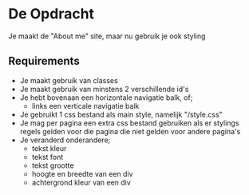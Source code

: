 # De Opdracht
Je maakt de "About me" site, maar nu gebruik je ook styling

## Requirements
- Je maakt gebruik van classes
- Je maakt gebruik van minstens 2 verschillende id's
- Je hebt bovenaan een horizontale navigatie balk, of;
    - links een verticale navigatie balk
- Je gebruikt 1 css bestand als main style, namelijk "/style.css"
- Je mag per pagina een extra css bestand gebruiken als er stylings regels gelden voor die pagina die niet gelden voor andere pagina's
- Je veranderd onderandere;
    - tekst kleur
    - tekst font
    - tekst grootte
    - hoogte en breedte van een div
    - achtergrond kleur van een div